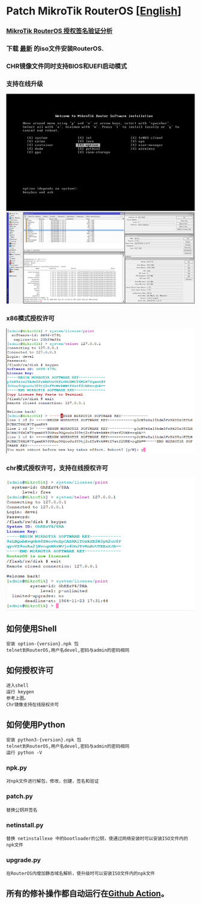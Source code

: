 # Patch MikroTik RouterOS [[English](README.md)]

###  [MikroTik RouterOS 授权签名验证分析](https://blog.csdn.net/chivalrys/article/details/139770711) 

### 下载 [最新](https://github.com/elseif/MikroTikPatch/releases/latest) 的iso文件安装RouterOS.
### CHR镜像文件同时支持BIOS和UEFI启动模式
### 支持在线升级

![](install.png)
![](routeros.png)

### x86模式授权许可
![](x86.png)
### chr模式授权许可，支持在线授权许可
![](chr.png)

## 如何使用Shell
    安装 option-{version}.npk 包
    telnet到RouterOS,用户名devel,密码与admin的密码相同
## 如何授权许可
    进入shell
    运行 keygen
    参考上图。
    Chr镜像支持在线授权许可
## 如何使用Python
    安装 python3-{version}.npk 包
    telnet到RouterOS,用户名devel,密码与admin的密码相同
    运行 python -V
### npk.py
    对npk文件进行解包，修改，创建，签名和验证
### patch.py
    替换公钥并签名
### netinstall.py
    替换 netinstallexe 中的bootloader的公钥，使通过网络安装时可以安装ISO文件内的npk文件
### upgrade.py
    在RouterOS内增加静态域名解析，使升级时可以安装ISO文件内的npk文件
## 所有的修补操作都自动运行在[Github Action](https://github.com/elseif/MikroTikPatch/blob/main/.github/workflows/mikrotik_patch.yml)。





